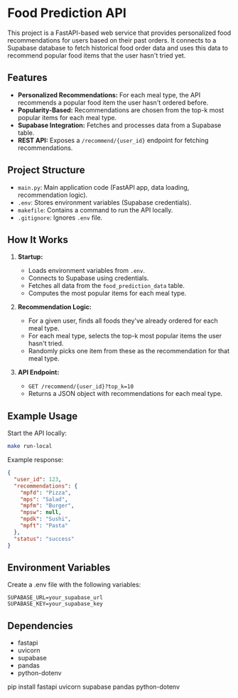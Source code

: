 # Food Prediction API

This project is a FastAPI-based web service that provides personalized food recommendations for users based on their past orders. It connects to a Supabase database to fetch historical food order data and uses this data to recommend popular food items that the user hasn't tried yet.

## Features

- **Personalized Recommendations:** For each meal type, the API recommends a popular food item the user hasn't ordered before.
- **Popularity-Based:** Recommendations are chosen from the top-k most popular items for each meal type.
- **Supabase Integration:** Fetches and processes data from a Supabase table.
- **REST API:** Exposes a `/recommend/{user_id}` endpoint for fetching recommendations.

## Project Structure

- `main.py`: Main application code (FastAPI app, data loading, recommendation logic).
- `.env`: Stores environment variables (Supabase credentials).
- `makefile`: Contains a command to run the API locally.
- `.gitignore`: Ignores `.env` file.

## How It Works

1. **Startup:**
   - Loads environment variables from `.env`.
   - Connects to Supabase using credentials.
   - Fetches all data from the `food_prediction_data` table.
   - Computes the most popular items for each meal type.

2. **Recommendation Logic:**
   - For a given user, finds all foods they've already ordered for each meal type.
   - For each meal type, selects the top-k most popular items the user hasn't tried.
   - Randomly picks one item from these as the recommendation for that meal type.

3. **API Endpoint:**
   - `GET /recommend/{user_id}?top_k=10`
   - Returns a JSON object with recommendations for each meal type.

## Example Usage

Start the API locally:

```sh
make run-local
```

Example response:

```json
{
  "user_id": 123,
  "recommendations": {
    "mpfd": "Pizza",
    "mps": "Salad",
    "mpfm": "Burger",
    "mpsw": null,
    "mpdk": "Sushi",
    "mpft": "Pasta"
  },
  "status": "success"
}
```

## Environment Variables

Create a .env file with the following variables:

```plaintext
SUPABASE_URL=your_supabase_url
SUPABASE_KEY=your_supabase_key
```

## Dependencies

- fastapi
- uvicorn
- supabase
- pandas
- python-dotenv

pip install fastapi uvicorn supabase pandas python-dotenv
